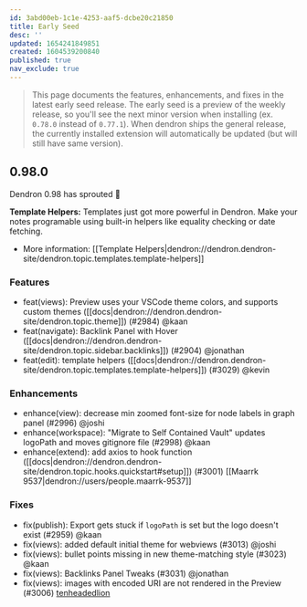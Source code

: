 ```yaml
---
id: 3abd00eb-1c1e-4253-aaf5-dcbe20c21850
title: Early Seed
desc: ''
updated: 1654241849851
created: 1604539200840
published: true
nav_exclude: true
---
```


> This page documents the features, enhancements, and fixes in the latest early seed release. The early seed is a preview of the weekly release, so you'll see the next minor version when installing (ex. `0.78.0` instead of `0.77.1`). When dendron ships the general release, the currently installed extension will automatically be updated (but will still have same version).

## 0.98.0

Dendron 0.98 has sprouted 🌱

**Template Helpers:** Templates just got more powerful in Dendron. Make your notes programable using built-in helpers like equality checking or date fetching. 
- More information: [[Template Helpers|dendron://dendron.dendron-site/dendron.topic.templates.template-helpers]]

### Features
- feat(views): Preview uses your VSCode theme colors, and supports custom themes ([[docs|dendron://dendron.dendron-site/dendron.topic.theme]]) (#2984) @kaan 
- feat(navigate): Backlink Panel with Hover ([[docs|dendron://dendron.dendron-site/dendron.topic.sidebar.backlinks]]) (#2904) @jonathan
- feat(edit): template helpers ([[docs|dendron://dendron.dendron-site/dendron.topic.templates.template-helpers]]) (#3029) @kevin

### Enhancements
- enhance(view): decrease min zoomed font-size for node labels in graph panel (#2996) @joshi
- enhance(workspace): "Migrate to Self Contained Vault" updates logoPath and moves gitignore file (#2998) @kaan
- enhance(extend): add axios to hook function ([[docs|dendron://dendron.dendron-site/dendron.topic.hooks.quickstart#setup]]) (#3001) [[Maarrk 9537|dendron://users/people.maarrk-9537]]

### Fixes
- fix(publish): Export gets stuck if `logoPath` is set but the logo doesn't exist (#2959) @kaan
- fix(views): added default initial theme for webviews (#3013) @joshi
- fix(views): bullet points missing in new theme-matching style (#3023) @kaan
- fix(views): Backlinks Panel Tweaks (#3031) @jonathan
- fix(views): images with encoded URI are not rendered in the Preview (#3006) [tenheadedlion](https://github.com/tenheadedlion)
